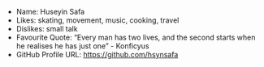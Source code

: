 - Name: Huseyin Safa
- Likes: skating, movement, music, cooking, travel 
- Dislikes: small talk
- Favourite Quote: “Every man has two lives, and the second starts when he realises he has just one” - Konficyus
- GitHub Profile URL: https://github.com/hsynsafa